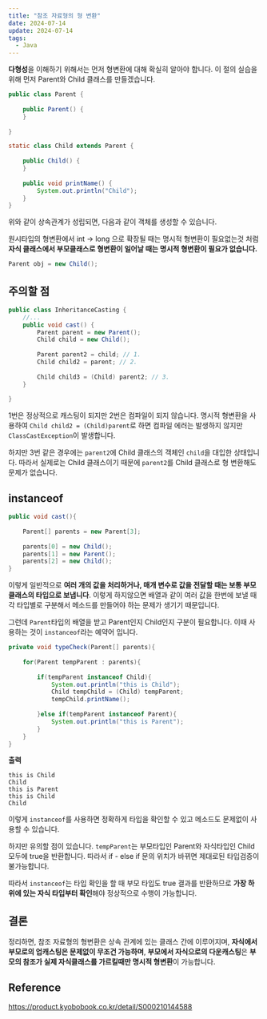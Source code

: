 ```yaml
---
title: "참조 자료형의 형 변환"
date: 2024-07-14
update: 2024-07-14
tags:
  - Java
---
```


**다형성**을 이해하기 위해서는 먼저 형변환에 대해 확실히 알아야 합니다. 이 절의 실습을 위해 먼저 Parent와 Child 클래스를 만들겠습니다.
```java
public class Parent {
    
    public Parent() {
    }
    
}

static class Child extends Parent {
    
    public Child() {
    }
    
    public void printName() {
        System.out.println("Child");
    }
} 
```

위와 같이 상속관계가 성립되면, 다음과 같이 객체를 생성할 수 있습니다. 

원시타입의 형변환에서 int -> long 으로 확장될 때는 명시적 형변환이 필요없는것 처럼
**자식 클래스에서 부모클래스로 형변환이 일어날 때는 명시적 형변환이 필요가 없습니다.**
```java
Parent obj = new Child();
```

## 주의할 점 
```java
public class InheritanceCasting {
    //...
    public void cast() {
        Parent parent = new Parent();
        Child child = new Child();
        
        Parent parent2 = child; // 1.
        Child child2 = parent; // 2.
        
        Child child3 = (Child) parent2; // 3.
    }
    
}
```
1번은 정상적으로 캐스팅이 되지만 2번은 컴파일이 되지 않습니다. 명시적 형변환을 사용하여 `Child child2 = (Child)parent`로 하면 컴파일 에러는 발생하지 않지만 `ClassCastException`이
발생합니다.

하지만 3번 같은 경우에는 `parent2`에 Child 클래스의 객체인 `child`을 대입한 상태입니다. 따라서 실제로는 Child 클래스이기 때문에 `parent2`를 Child 클래스로 형 변환해도 문제가 없습니다.

## instanceof

```java
public void cast(){
    
    Parent[] parents = new Parent[3];
    
    parents[0] = new Child();
    parents[1] = new Parent();
    parents[2] = new Child();
}
```
이렇게 일반적으로 **여러 개의 값을 처리하거나, 매개 변수로 값을 전달할 때는 보통 부모 클래스의 타입으로 보냅니다**. 이렇게 하지않으면 배열과 같이 여러 값을 한번에 보낼 때 각 타입별로 구분해서
메소드를 만들어야 하는 문제가 생기기 때문입니다.

그런데 `Parent`타입의 배열을 받고 Parent인지 Child인지 구분이 필요합니다. 이때 사용하는 것이 `instanceof`라는 예약어 입니다.
```java
private void typeCheck(Parent[] parents){
    
    for(Parent tempParent : parents){
        
        if(tempParent instanceof Child){
            System.out.println("this is Child");
            Child tempChild = (Child) tempParent;
            tempChild.printName();
            
        }else if(tempParent instanceof Parent){
            System.out.println("this is Parent");
        }
    }
}
```

**출력**

```text
this is Child
Child
this is Parent
this is Child
Child
```

이렇게 `instanceof`를 사용하면 정확하게 타입을 확인할 수 있고 메소드도 문제없이 사용할 수 있습니다. 

하지만 유의할 점이 있습니다. `tempParent`는 부모타입인 Parent와 자식타입인 Child 모두에 true을 반환합니다. 따라서 if - else if 문의 위치가 바뀌면 제대로된 타입검증이 불가능합니다.

따라서 `instanceof`는 타입 확인을 할 때 부모 타입도 true 결과를 반환하므로 **가장 하위에 있는 자식 타입부터 확인**해야 정상적으로 수행이 가능합니다. 






## 결론

정리하면, 참조 자료형의 형변환은 상속 관계에 있는 클래스 간에 이루어지며, **자식에서 부모로의 업캐스팅은 문제없이 무조건 가능하며**, **부모에서 자식으로의 다운캐스팅**은 **부모의 참조가 실제 자식클래스를 가르킬때만 명시적 형변환**이 가능합니다.      

## Reference

https://product.kyobobook.co.kr/detail/S000210144588







